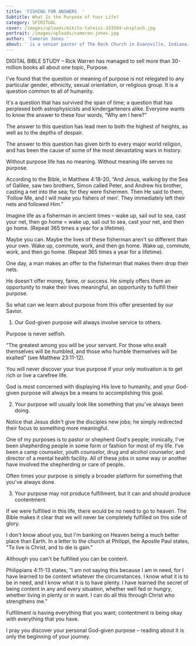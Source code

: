 ```yaml
---
title: 'FISHING FOR ANSWERS  '
Subtitle: What Is the Purpose of Your Life?
category: SPIRITUAL
cover: /images/uploads/mikito-tateisi-333584-unsplash.jpg
portrait: /images/uploads/cameron-jones.jpg
author: 'Cameron Jones '
about: ' is a senior pastor of The Rock Church in Evansville, Indiana. Upon graduating from the University of Southern Indiana, he continues with his passion to teach others how to practically apply God’s word in daily living.'
---
```

DIGITAL BIBLE STUDY – Rick Warren has managed to sell more than 30-million books all about one topic, Purpose.

I've found that the question or meaning of purpose is not relegated to any particular gender, ethnicity, sexual orientation, or religious group. It is a question common to all of humanity.

It's a question that has survived the span of time; a question that has perplexed both astrophysicists and kindergarteners alike. Everyone wants to know the answer to these four words, “Why am I here?”

The answer to this question has lead men to both the highest of heights, as well as to the depths of despair.

The answer to this question has given birth to every major world religion, and has been the cause of some of the most devastating wars in history.

Without purpose life has no meaning. Without meaning life serves no purpose.

According to the Bible, in Matthew 4:18-20, “And Jesus, walking by the Sea of Galilee, saw two brothers, Simon called Peter, and Andrew his brother, casting a net into the sea; for they were fishermen. Then He said to them, ‘Follow Me, and I will make you fishers of men’. They immediately left their nets and followed Him.” 

Imagine life as a fisherman in ancient times – wake up, sail out to sea, cast your net, then go home = wake up, sail out to sea, cast your net, and then go home. (Repeat 365 times a year for a lifetime).

Maybe you can. Maybe the lives of these fisherman aren't so different than your own. Wake up, commute, work, and then go home. Wake up, commute, work, and then go home. (Repeat 365 times a year for a lifetime).

One day, a man makes an offer to the fisherman that makes them drop their nets.

He doesn't offer money, fame, or success. He simply offers them an opportunity to make their lives meaningful, an opportunity to fulfill their purpose.

So what can we learn about purpose from this offer presented by our Savior.

1. Our God-given purpose will always involve service to others.

Purpose is never selfish. 

 “The greatest among you will be your servant. For those who exalt themselves will be humbled, and those who humble themselves will be exalted” (see Matthew 23:11-12).

You will never discover your true purpose if your only motivation is to get rich or live a carefree life.

God is most concerned with displaying His love to humanity, and your God-given purpose will always be a means to accomplishing this goal.

2. Your purpose will usually look like something that you've always been doing.

Notice that Jesus didn't give the disciples new jobs; he simply redirected their focus to something more meaningful.

One of my purposes is to pastor or shepherd God's people; ironically, I've been shepherding people in some form or fashion for most of my life. I've been a camp counselor, youth counselor, drug and alcohol counselor, and director of a mental health facility. All of these jobs in some way or another have involved the shepherding or care of people.

Often times your purpose is simply a broader platform for something that you've always done.

3. Your purpose may not produce fulfillment, but it can and should produce contentment.

If we were fulfilled in this life, there would be no need to go to heaven. The Bible makes it clear that we will never be completely fulfilled on this side of glory. 

I don't know about you, but I'm banking on Heaven being a much better place than Earth. In a letter to the church at Philippi, the Apostle Paul states, "To live is Christ, and to die is gain."

Although you can't be fulfilled you can be content.

Philippians 4:11-13 states, “I am not saying this because I am in need, for I have learned to be content whatever the circumstances. I know what it is to be in need, and I know what it is to have plenty. I have learned the secret of being content in any and every situation, whether well fed or hungry, whether living in plenty or in want. I can do all this through Christ who strengthens me.”

Fulfillment is having everything that you want; contentment is being okay with everything that you have.

I pray you discover your personal God-given purpose – reading about it is only the beginning of your journey.
